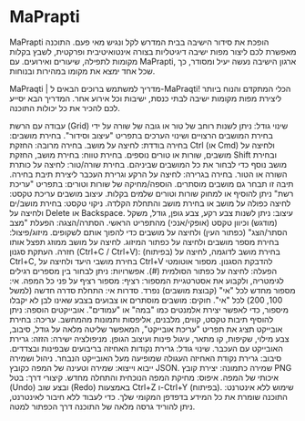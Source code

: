 # MaPrapti
MaPrapti הופכת את סידור הישיבה בבית המדרש לקל ונגיש מאי פעם. התוכנה מאפשרת לכם ליצור מפות ישיבה דיגיטליות בצורה אינטואיטיבית ופרקטית, לשבץ בקלות מקומות לתפילה, שיעורים ואירועים. עם MaPrapti, ארגון הישיבה נעשה יעיל ומסודר, כך שכל אחד ימצא את מקומו במהירות ובנוחות.

MaPraqti | מדריך למשתמש
ברוכים הבאים ל-MaPraqti!
הכלי המתקדם והנוח ביותר ליצירת מפות מקומות ישיבה לבתי כנסת, ישיבות וכל אירוע אחר. המדריך הבא יסייע לכם להכיר את כל יכולות התוכנה.

עבודה עם הרשת (Grid)
שינוי גודל: ניתן לשנות רוחב של טור או גובה של שורה על ידי בחירת המושבים הרצויים ושינוי הערכים בתפריט "עיצוב וסידור".
בחירת מושבים:
בחירה בודדת: לחיצה על מושב.
בחירה מרובה: החזקת Ctrl (או Cmd) ולחיצה על מושבים, שורות או טורים נוספים.
בחירת טווח: בחירת מושב, החזקת Shift ובחירת מושב נוסף כדי לבחור את כל המושבים שביניהם.
בחירת שורה/טור: לחיצה על כותרת השורה או הטור.
בחירה בגרירה: לחיצה על הרקע וגרירת העכבר ליצירת תיבת בחירה. תיבה זו תבחר גם מושבים מוסתרים.
הוספה/מחיקה של שורות וטורים: בתפריט "עריכת רשת" ניתן להוסיף או למחוק שורות וטורים שלמים בקלות.
עיצוב מושבים
עריכת טקסט: לחיצה כפולה על מושב או בחירת מושב והתחלת הקלדה.
ניקוי טקסט: בחירת מושב/ים ולחיצה על Delete או Backspace.
עיצוב: ניתן לשנות צבע רקע, צבע גופן, גודל, משקל (מודגש) וכיוון טקסט (אופקי/אנכי) מהתפריט הראשי.
הסתרה/הצגה: הפעלת "מצב הסתר/הצג" (כפתור העין) ולחיצה על מושבים כדי להפוך אותם לשקופים.
מיזוג/פיצול: בחירת מספר מושבים ולחיצה על כפתור המיזוג. לחיצה על מושב ממוזג תפצל אותו חזרה.
העתקת סגנון (Ctrl+C / Ctrl+V): (בפיתוח) בחירת מושב לדוגמה, לחיצה על Ctrl+C, בחירת מושבי היעד ולחיצה על Ctrl+V להדבקת הסגנון.
מספור אוטומטי
הפעלה: לחיצה על כפתור הסולמית (#).
אפשרויות: ניתן לבחור בין מספרים רגילים לגימטריה, ולקבוע את אסטרטגיית המספור:
רציף: מספור רציף על פני כל המפה.
אי: מספור מחדש לכל "אי" (קבוצת מושבים) נפרד.
סדרות אי: התחלת סדרה חדשה (למשל 100, 200) לכל "אי".
חוקים: מושבים מוסתרים או צבועים בצבע שאינו לבן לא יקבלו מיספור, כדי לאפשר יצירת אלמנטים כמו "במה" או "עמודים".
אובייקטים
הוספה: ניתן להוסיף תיבות טקסט, קווים, מלבנים, אליפסות ותמונות מהמחשב.
עריכה: בחירת אובייקט תציג את תפריט "עריכת אובייקט", המאפשר שליטה מלאה על גודל, סיבוב, צבע מילוי, שקיפות, קו מתאר, עיגול פינות ועיצוב הגופן.
מניפולציה ישירה:
הזזה: גרירת האובייקט עם העכבר.
שינוי גודל: גרירת נקודות האחיזה בריבועים שבפינות ובצדדים.
סיבוב: גרירת נקודת האחיזה העגולה שמופיעה מעל האובייקט הנבחר.
ניהול ושמירה
ייבוא וייצוא: שמירה וטעינה של המפה כקובץ JSON.
שמירה כתמונה: יצירת קובץ PNG איכותי של המפה.
איפוס: מחיקת המפה הנוכחית והתחלה מחדש.
קיצורי דרך: בטל (Undo) ובצע שוב (Redo) באמצעות Ctrl+Z ו-Ctrl+Y (בפיתוח).
שימוש ללא אינטרנט: התוכנה שומרת את כל המידע בדפדפן המקומי שלך. כדי לעבוד ללא חיבור לאינטרנט, ניתן להוריד גרסה מלאה של התוכנה דרך הכפתור למטה.